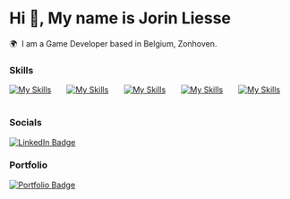 Hi 👋, My name is Jorin Liesse
========================================================================================================================================

🌍  I am a Game Developer based in Belgium, Zonhoven.
<br/>

### Skills

[![My Skills](https://skillicons.dev/icons?i=html,css,js)](https://skillicons.dev) &nbsp;&nbsp;&nbsp;&nbsp;&nbsp; [![My Skills](https://skillicons.dev/icons?i=python)](https://skillicons.dev) &nbsp;&nbsp;&nbsp;&nbsp;&nbsp; [![My Skills](https://skillicons.dev/icons?i=unity,cs)](https://skillicons.dev) &nbsp;&nbsp;&nbsp;&nbsp;&nbsp; [![My Skills](https://skillicons.dev/icons?i=unreal,cpp)](https://skillicons.dev) &nbsp;&nbsp;&nbsp;&nbsp;&nbsp; [![My Skills](https://skillicons.dev/icons?i=blender)](https://skillicons.dev) &nbsp;&nbsp;&nbsp;&nbsp;&nbsp;
<br/>

### Socials

<div id="badges">
  <a href="https://www.linkedin.com/in/jorin-liesse-755774287/">
    <img src="https://img.shields.io/badge/LinkedIn-blue?style=for-the-badge&logo=linkedin&logoColor=white" alt="LinkedIn Badge"/>
  </a>
</div>

### Portfolio

<div id="badges">
  <a href="https://jorin-liesse.github.io/Portfolio/">
    <img src="https://img.shields.io/badge/Portfolio-gray?style=for-the-badge&logo=portfolio&logoColor=white" alt="Portfolio Badge"/>
  </a>
</div>
